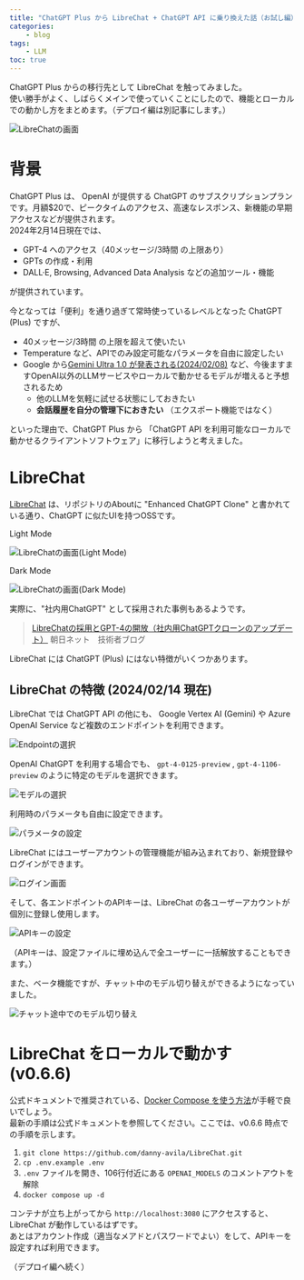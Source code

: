 ```yaml
---
title: "ChatGPT Plus から LibreChat + ChatGPT API に乗り換えた話（お試し編）"
categories:
    - blog
tags:
    - LLM
toc: true
---
```


ChatGPT Plus からの移行先として LibreChat を触ってみました。  
使い勝手がよく、しばらくメインで使っていくことにしたので、機能とローカルでの動かし方をまとめます。（デプロイ編は別記事にします。）

![LibreChatの画面](/assets/2024/2024-02-14-librechat/librechat-multi-model.webp)

# 背景

ChatGPT Plus は、 OpenAI が提供する ChatGPT のサブスクリプションプランです。月額$20で、ピークタイムのアクセス、高速なレスポンス、新機能の早期アクセスなどが提供されます。  
2024年2月14日現在では、

* GPT-4 へのアクセス（40メッセージ/3時間 の上限あり）
* GPTs の作成・利用
* DALL·E, Browsing, Advanced Data Analysis などの追加ツール・機能

が提供されています。

今となっては「便利」を通り過ぎて常時使っているレベルとなった ChatGPT (Plus) ですが、

* 40メッセージ/3時間 の上限を超えて使いたい
* Temperature など、APIでのみ設定可能なパラメータを自由に設定したい
* Google から[Gemini Ultra 1.0 が発表される(2024/02/08)](https://japan.googleblog.com/2024/02/bard-gemini-ultra-10-gemini.html) など、今後ますますOpenAI以外のLLMサービスやローカルで動かせるモデルが増えると予想されるため
  * 他のLLMを気軽に試せる状態にしておきたい
  * **会話履歴を自分の管理下におきたい** （エクスポート機能ではなく）

といった理由で、ChatGPT Plus から 「ChatGPT API を利用可能なローカルで動かせるクライアントソフトウェア」に移行しようと考えました。

# LibreChat

[LibreChat](https://github.com/danny-avila/LibreChat) は、リポジトリのAboutに "Enhanced ChatGPT Clone" と書かれている通り、ChatGPT に似たUIを持つOSSです。

Light Mode

![LibreChatの画面(Light Mode)](/assets/2024/2024-02-14-librechat/librechat-light.webp)

Dark Mode

![LibreChatの画面(Dark Mode)](/assets/2024/2024-02-14-librechat/librechat-dark.webp)

実際に、"社内用ChatGPT" として採用された事例もあるようです。

> [LibreChatの採用とGPT-4の開放（社内用ChatGPTクローンのアップデート）](https://techblog.asahi-net.co.jp/entry/2024/01/11/105358)
> 朝日ネット　技術者ブログ

LibreChat には ChatGPT (Plus) にはない特徴がいくつかあります。

## LibreChat の特徴 (2024/02/14 現在)

LibreChat では ChatGPT API の他にも、 Google Vertex AI (Gemini) や Azure OpenAI Service など複数のエンドポイントを利用できます。

![Endpointの選択](/assets/2024/2024-02-14-librechat/librechat-endpoints.webp)

OpenAI ChatGPT を利用する場合でも、 `gpt-4-0125-preview` , `gpt-4-1106-preview` のように特定のモデルを選択できます。

![モデルの選択](/assets/2024/2024-02-14-librechat/librechat-openai-models.webp)

利用時のパラメータも自由に設定できます。

![パラメータの設定](/assets/2024/2024-02-14-librechat/librechat-param-config.webp)

LibreChat にはユーザーアカウントの管理機能が組み込まれており、新規登録やログインができます。

![ログイン画面](/assets/2024/2024-02-14-librechat/librechat-login.webp)

そして、各エンドポイントのAPIキーは、LibreChat の各ユーザーアカウントが個別に登録し使用します。

![APIキーの設定](/assets/2024/2024-02-14-librechat/librechat-api-key-input.webp)

（APIキーは、設定ファイルに埋め込んで全ユーザーに一括解放することもできます。）

また、ベータ機能ですが、チャット中のモデル切り替えができるようになっていました。

![チャット途中でのモデル切り替え](/assets/2024/2024-02-14-librechat/librechat-multi-model.webp)

# LibreChat をローカルで動かす (v0.6.6)

公式ドキュメントで推奨されている、[Docker Compose を使う方法](https://docs.librechat.ai/install/installation/docker_compose_install.html)が手軽で良いでしょう。  
最新の手順は公式ドキュメントを参照してください。ここでは、v0.6.6 時点での手順を示します。

1. `git clone https://github.com/danny-avila/LibreChat.git`
1. `cp .env.example .env`
1. `.env` ファイルを開き、106行付近にある `OPENAI_MODELS` のコメントアウトを解除
1. `docker compose up -d`

コンテナが立ち上がってから `http://localhost:3080` にアクセスすると、LibreChat が動作しているはずです。  
あとはアカウント作成（適当なメアドとパスワードでよい）をして、APIキーを設定すれば利用できます。

（デプロイ編へ続く）
